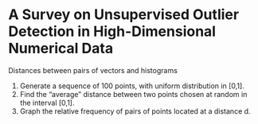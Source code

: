 # A Survey on Unsupervised Outlier Detection in High-Dimensional Numerical Data
Distances between pairs of vectors and histograms
1. Generate a sequence of 100 points, with uniform distribution in [0,1].  
2. Find the “average” distance between two points chosen at random in the interval [0,1].  
3. Graph the relative frequency of pairs of points located at a distance d.
